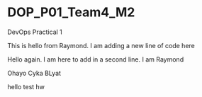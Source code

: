 # DOP\_P01\_Team4\_M2

DevOps Practical 1

This is hello from Raymond. I am adding a new line of code here

Hello again. I am here to add in a second line. I am Raymond

Ohayo Cyka BLyat



hello test hw

